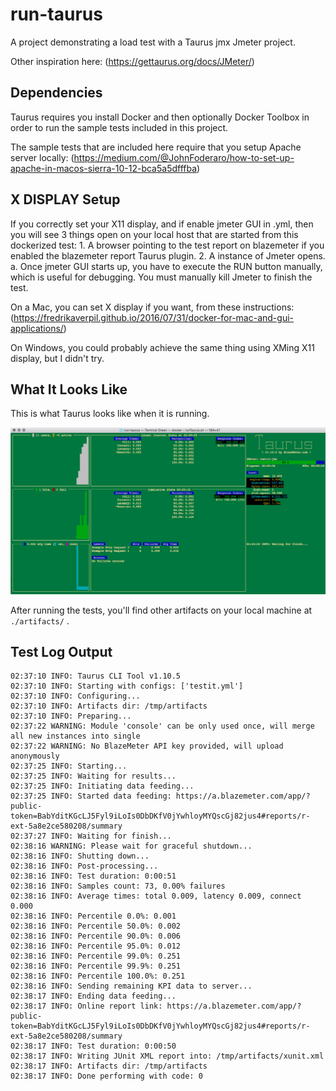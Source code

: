 # run-taurus

A project demonstrating a load test with a Taurus jmx Jmeter project.

Other inspiration here:  (https://gettaurus.org/docs/JMeter/)

## Dependencies

Taurus requires you install Docker and then optionally Docker Toolbox in order to run the sample
  tests included in this project.

The sample tests that are included here require that you setup Apache server locally: 
    (https://medium.com/@JohnFoderaro/how-to-set-up-apache-in-macos-sierra-10-12-bca5a5dfffba)

## X DISPLAY Setup

If you correctly set your X11 display, and if enable jmeter GUI in .yml, then you will see 3 things open 
on your local host that are started from this dockerized test:
    1. A browser pointing to the test report on blazemeter if you enabled the blazemeter report Taurus plugin.
    2. A instance of Jmeter opens.
       a. Once jmeter GUI starts up, you have to execute the RUN button manually, which is useful for debugging.  You 
          must manually kill Jmeter to finish the test.

On a Mac, you can set X display if you want, from these instructions:  (https://fredrikaverpil.github.io/2016/07/31/docker-for-mac-and-gui-applications/)

On Windows, you could probably achieve the same thing using XMing X11 display, but I didn't try.


## What It Looks Like

This is what Taurus looks like when it is running.

![Screenshot](taurus_running.png)

After running the tests, you'll find other artifacts on your local machine at `./artifacts/` .


## Test Log Output

```
02:37:10 INFO: Taurus CLI Tool v1.10.5
02:37:10 INFO: Starting with configs: ['testit.yml']
02:37:10 INFO: Configuring...
02:37:10 INFO: Artifacts dir: /tmp/artifacts
02:37:10 INFO: Preparing...
02:37:22 WARNING: Module 'console' can be only used once, will merge all new instances into single
02:37:22 WARNING: No BlazeMeter API key provided, will upload anonymously
02:37:25 INFO: Starting...
02:37:25 INFO: Waiting for results...
02:37:25 INFO: Initiating data feeding...
02:37:25 INFO: Started data feeding: https://a.blazemeter.com/app/?public-token=BabYditKGcLJ5Fyl9iLoIs0DbDKfV0jYwhloyMYQscGj82jus4#reports/r-ext-5a8e2ce580208/summary
02:37:27 INFO: Waiting for finish...
02:38:16 WARNING: Please wait for graceful shutdown...
02:38:16 INFO: Shutting down...
02:38:16 INFO: Post-processing...
02:38:16 INFO: Test duration: 0:00:51
02:38:16 INFO: Samples count: 73, 0.00% failures
02:38:16 INFO: Average times: total 0.009, latency 0.009, connect 0.000
02:38:16 INFO: Percentile 0.0%: 0.001
02:38:16 INFO: Percentile 50.0%: 0.002
02:38:16 INFO: Percentile 90.0%: 0.006
02:38:16 INFO: Percentile 95.0%: 0.012
02:38:16 INFO: Percentile 99.0%: 0.251
02:38:16 INFO: Percentile 99.9%: 0.251
02:38:16 INFO: Percentile 100.0%: 0.251
02:38:16 INFO: Sending remaining KPI data to server...
02:38:17 INFO: Ending data feeding...
02:38:17 INFO: Online report link: https://a.blazemeter.com/app/?public-token=BabYditKGcLJ5Fyl9iLoIs0DbDKfV0jYwhloyMYQscGj82jus4#reports/r-ext-5a8e2ce580208/summary
02:38:17 INFO: Test duration: 0:00:50
02:38:17 INFO: Writing JUnit XML report into: /tmp/artifacts/xunit.xml
02:38:17 INFO: Artifacts dir: /tmp/artifacts
02:38:17 INFO: Done performing with code: 0
```